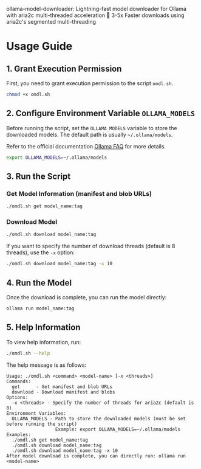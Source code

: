 ollama-model-downloader: Lightning-fast model downloader for Ollama with aria2c multi-threaded acceleration
🚀 3-5x Faster downloads using aria2c's segmented multi-threading

# Usage Guide

## 1. Grant Execution Permission
First, you need to grant execution permission to the script `omdl.sh`.
```bash
chmod +x omdl.sh
```

## 2. Configure Environment Variable `OLLAMA_MODELS`
Before running the script, set the `OLLAMA_MODELS` variable to store the downloaded models. The default path is usually `~/.ollama/models`.

Refer to the official documentation [Ollama FAQ](https://github.com/ollama/ollama/blob/main/docs/faq.md#where-are-models-stored) for more details.

```bash
export OLLAMA_MODELS=~/.ollama/models
```

## 3. Run the Script

### Get Model Information (manifest and blob URLs)
```bash
./omdl.sh get model_name:tag
```

### Download Model
```bash
./omdl.sh download model_name:tag
```
If you want to specify the number of download threads (default is 8 threads), use the `-x` option:
```bash
./omdl.sh download model_name:tag -x 10
```

## 4. Run the Model
Once the download is complete, you can run the model directly:
```bash
ollama run model_name:tag
```

## 5. Help Information
To view help information, run:
```bash
./omdl.sh --help
```

The help message is as follows:
```
Usage: ./omdl.sh <command> <model-name> [-x <threads>]
Commands:
  get      - Get manifest and blob URLs
  download - Download manifest and blobs
Options:
  -x <threads> - Specify the number of threads for aria2c (default is 8)
Environment Variables:
  OLLAMA_MODELS - Path to store the downloaded models (must be set before running the script)
                  Example: export OLLAMA_MODELS=~/.ollama/models
Examples:
  ./omdl.sh get model_name:tag
  ./omdl.sh download model_name:tag
  ./omdl.sh download model_name:tag -x 10
After model download is complete, you can directly run: ollama run <model-name>
```

